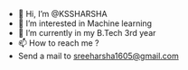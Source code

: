 - 👋 Hi, I’m @KSSHARSHA
- 👀 I’m interested in Machine learning
- 🌱 I’m currently in my B.Tech 3rd year
- 📫 How to reach me ? 
- Send a mail to sreeharsha1605@gmail.com

<!---
KSSHARSHA/KSSHARSHA is a ✨ special ✨ repository because its `README.md` (this file) appears on your GitHub profile.
You can click the Preview link to take a look at your changes.
--->
